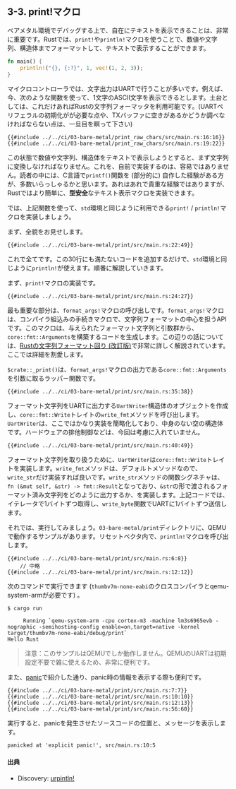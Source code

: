 ## 3-3. print!マクロ

ベアメタル環境でデバッグする上で、自在にテキストを表示できることは、非常に重要です。Rustでは、`print!`や`println!`マクロを使うことで、数値や文字列、構造体までフォーマットして、テキストで表示することができます。

```rust
fn main() {
    println!("{}, {:?}", 1, vec!(1, 2, 3));
}
```

マイクロコントローラでは、文字出力はUARTで行うことが多いです。例えば、今、次のような関数を使って、1文字のASCII文字を表示できるとします。土台としては、これだけあればRustの文字列フォーマッタを利用可能です。(UARTペリフェラルの初期化がが必要な点や、TXバッファに空きがあるかどうか調べなければならない点は、一旦目を瞑って下さい)

``` rust,ignore
{{#include ../../ci/03-bare-metal/print_raw_chars/src/main.rs:16:16}}
{{#include ../../ci/03-bare-metal/print_raw_chars/src/main.rs:19:22}}
```

この状態で数値や文字列、構造体をテキストで表示しようとすると、まず文字列に変換しなければなりません。これを、自前で実装するのは、容易ではありません。読者の中には、C言語で`printf()`関数を (部分的に) 自作した経験がある方が、多数いらっしゃるかと思います。あれはあれで貴重な経験ではありますが、Rustではより簡単に、**型安全**なテキスト表示マクロを実装できます。

では、上記関数を使って、`std`環境と同じように利用できる`print!` / `println!`マクロを実装しましょう。

まず、全貌をお見せします。

```rust,ignore
{{#include ../../ci/03-bare-metal/print/src/main.rs:22:49}}
```

これで全てです。この30行にも満たないコードを追加するだけで、`std`環境と同じように`println!`が使えます。順番に解説していきます。

まず、`print!`マクロの実装です。

```rust,ignore
{{#include ../../ci/03-bare-metal/print/src/main.rs:24:27}}
```

最も重要な部分は、`format_args!`マクロの呼び出しです。`format_args!`マクロは、コンパイラ組込みの手続きマクロで、文字列フォーマットの中心を担うAPIです。このマクロは、与えられたフォーマット文字列と引数群から、`core::fmt::Arguments`を構築するコードを生成します。この辺りの話については、[Rustの文字列フォーマット回り (改訂版)]で非常に詳しく解説されています。ここでは詳細を割愛します。

[Rustの文字列フォーマット回り (改訂版)]: https://ubnt-intrepid.github.io/blog/2017/10/11/rust-format-args/

`$crate::_print()`は、`format_args!`マクロの出力である`core::fmt::Arguments`を引数に取るラッパー関数です。

```rust,ignore
{{#include ../../ci/03-bare-metal/print/src/main.rs:35:38}}
```

フォーマット文字列をUARTに出力する`UartWriter`構造体のオブジェクトを作成し、`core::fmt::Write`トレイトの`write_fmt`メソッドを呼び出します。`UartWriter`は、ここではかなり実装を簡略化しており、中身のない空の構造体です。ハードウェアの排他制御などは、今回は考慮に入れていません。

```rust,ignore
{{#include ../../ci/03-bare-metal/print/src/main.rs:40:49}}
```

フォーマット文字列を取り扱うために、`UartWriter`は`core::fmt::Write`トレイトを実装します。`write_fmt`メソッドは、デフォルトメソッドなので、`write_str`だけ実装すれば良いです。`write_str`メソッドの関数シグネチャは、`fn (&mut self, &str) -> fmt::Result`となっており、`&str`の形で渡されるフォーマット済み文字列をどのように出力するか、を実装します。上記コードでは、イテレータで1バイトずつ取得し、`write_byte`関数でUARTに1バイトずつ送信します。

それでは、実行してみましょう。`03-bare-metal/print`ディレクトリに、QEMUで動作するサンプルがあります。リセットベクタ内で、`println!`マクロを呼び出します。

```rust,ignore
{{#include ../../ci/03-bare-metal/print/src/main.rs:6:8}}
    // 中略
{{#include ../../ci/03-bare-metal/print/src/main.rs:12:12}}
```

次のコマンドで実行できます (`thumbv7m-none-eabi`のクロスコンパイラとqemu-system-armが必要です) 。

```
$ cargo run
```

```
     Running `qemu-system-arm -cpu cortex-m3 -machine lm3s6965evb -nographic -semihosting-config enable=on,target=native -kernel target/thumbv7m-none-eabi/debug/print`
Hello Rust
```

> 注意：このサンプルはQEMUでしか動作しません。QEMUのUARTは初期設定不要で雑に使えるため、非常に便利です。

また、[panic]で紹介した通り、panic時の情報を表示する際も便利です。

[panic]: panic.html

```rust,ignore
{{#include ../../ci/03-bare-metal/print/src/main.rs:7:7}}
{{#include ../../ci/03-bare-metal/print/src/main.rs:10:10}}
{{#include ../../ci/03-bare-metal/print/src/main.rs:12:13}}
{{#include ../../ci/03-bare-metal/print/src/main.rs:56:60}}
```

実行すると、panicを発生させたソースコードの位置と、メッセージを表示します。

```
panicked at 'explicit panic!', src/main.rs:10:5
```

#### 出典

- Discovery: [urpintln!]

[urpintln!]: https://tomoyuki-nakabayashi.github.io/discovery/11-usart/uprintln.html
